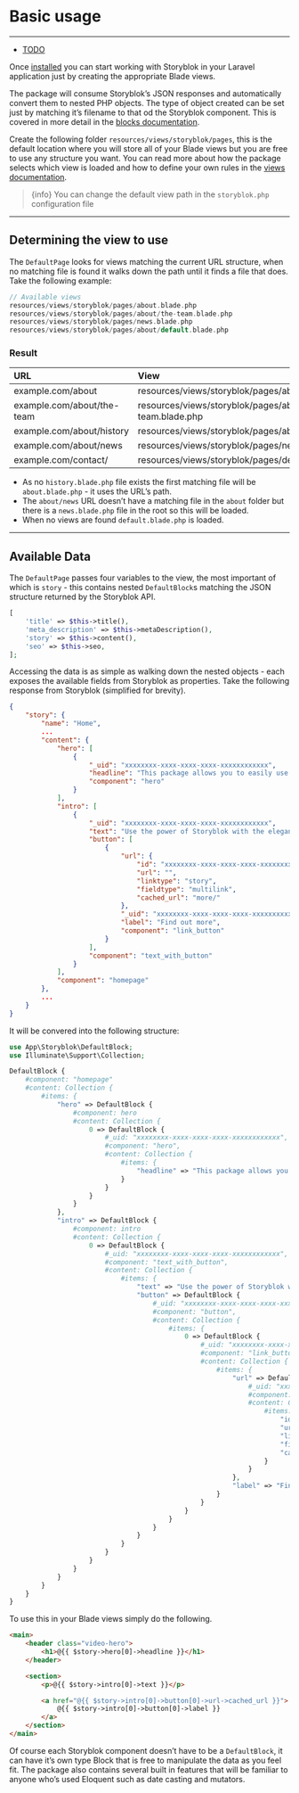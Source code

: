 # Basic usage

---

- [TODO](#todo)


Once [installed](/{{route}}/{{version}}/installation) you can start working with Storyblok in your Laravel application just by creating the appropriate Blade views.

The package will consume Storyblok’s JSON responses and automatically convert them to nested PHP objects. The type of object created can be set just by matching it’s filename to that od the Storyblok component. This is covered in more detail in the [blocks documentation](/{{route}}/{{version}}/blocks).

Create the following folder `resources/views/storyblok/pages`, this is the default location where you will store all of your Blade views but you are free to use any structure you want. You can read more about how the package selects which view is loaded and how to define your own rules in the [views documentation](/{{route}}/{{version}}/views).

> {info} You can change the default view path in the `storyblok.php` configuration file

---

## Determining the view to use

The `DefaultPage` looks for views matching the current URL structure, when no matching file is found it walks down the path until it finds a file that does. Take the following example:

```php
// Available views
resources/views/storyblok/pages/about.blade.php
resources/views/storyblok/pages/about/the-team.blade.php
resources/views/storyblok/pages/news.blade.php
resources/views/storyblok/pages/about/default.blade.php

```

### Result

| URL    | View |
|   :-   |  :-  |
| example.com/about          | resources/views/storyblok/pages/about.blade.php          |
| example.com/about/the-team | resources/views/storyblok/pages/about/the-team.blade.php |
| example.com/about/history  | resources/views/storyblok/pages/about.blade.php          |
| example.com/about/news     | resources/views/storyblok/pages/news.blade.php          |
| example.com/contact/       | resources/views/storyblok/pages/default.blade.php        |

- As no `history.blade.php` file exists the first matching file will be `about.blade.php` - it uses the URL’s path.
- The `about/news` URL doesn’t have a matching file in the `about` folder but there is a `news.blade.php` file in the root so this will be loaded.
- When no views are found `default.blade.php` is loaded.

---

## Available Data

The `DefaultPage` passes four variables to the view, the most important of which is `story` - this contains nested `DefaultBlock`s matching the JSON structure returned by the Storyblok API.

```php
[
	'title' => $this->title(),
	'meta_description' => $this->metaDescription(),
	'story' => $this->content(),
	'seo' => $this->seo,
];
```

Accessing the data is as simple as walking down the nested objects - each exposes the available fields from Storyblok as properties. Take the following response from Storyblok (simplified for brevity).

```json
{
	"story": {
		"name": "Home",
		...
		"content": {
			"hero": [
				{
					"_uid": "xxxxxxxx-xxxx-xxxx-xxxx-xxxxxxxxxxxx",
					"headline": "This package allows you to easily use Storyblok with Laravel.",
					"component": "hero"
				}
			],
			"intro": [
				{
					"_uid": "xxxxxxxx-xxxx-xxxx-xxxx-xxxxxxxxxxxx",
					"text": "Use the power of Storyblok with the elegance of Laravel.",
					"button": [
						{
							"url": {
								"id": "xxxxxxxx-xxxx-xxxx-xxxx-xxxxxxxxxxxx",
								"url": "",
								"linktype": "story",
								"fieldtype": "multilink",
								"cached_url": "more/"
							},
							"_uid": "xxxxxxxx-xxxx-xxxx-xxxx-xxxxxxxxxxxx",
							"label": "Find out more",
							"component": "link_button"
						}
					],
					"component": "text_with_button"
				}
			],
			"component": "homepage"
		},
		...
	}
}
```

It will be convered into the following structure:

```php
use App\Storyblok\DefaultBlock;
use Illuminate\Support\Collection;

DefaultBlock {
    #component: "homepage"
    #content: Collection {
        #items: {
            "hero" => DefaultBlock {
                #component: hero
                #content: Collection {
                    0 => DefaultBlock {
                        #_uid: "xxxxxxxx-xxxx-xxxx-xxxx-xxxxxxxxxxxx",
                        #component: "hero",
                        #content: Collection {
                            #items: {
                                "headline" => "This package allows you to easily use Storyblok with Laravel."
                            }
                        }
                    }
                }
            },
            "intro" => DefaultBlock {
                #component: intro
                #content: Collection {
                    0 => DefaultBlock {
                        #_uid: "xxxxxxxx-xxxx-xxxx-xxxx-xxxxxxxxxxxx",
                        #component: "text_with_button",
                        #content: Collection {
                            #items: {
                                "text" => "Use the power of Storyblok with the elegance of Laravel.",
                                "button" => DefaultBlock {
                                    #_uid: "xxxxxxxx-xxxx-xxxx-xxxx-xxxxxxxxxxxx",
                                    #component: "button",
                                    #content: Collection {
                                        #items: {
                                            0 => DefaultBlock {
                                                #_uid: "xxxxxxxx-xxxx-xxxx-xxxx-xxxxxxxxxxxx",
                                                #component: "link_button",
                                                #content: Collection {
                                                    #items: {
                                                        "url" => DefaultBlock {
                                                            #_uid: "xxxxxxxx-xxxx-xxxx-xxxx-xxxxxxxxxxxx",
                                                            #component: "url",
                                                            #content: Collection {
                                                                #items: {
                                                                    "id" => "2f05310d-c69b-4cf9-b7cc-732649b90fae",
                                                                    "url" => false,
                                                                    "linktype" => "story",
                                                                    "fieldtype" => "multilink",
                                                                    "cached_url" => "services/"
                                                                }
                                                            }
                                                        },
                                                        "label" => "Find out more"
                                                    }
                                                }
                                            }
                                        }
                                    }
                                }
                            }
                        }
                    }
                }
            }
        }
    }
}
```

To use this in your Blade views simply do the following.

```html
<main>
    <header class="video-hero">
        <h1>@{{ $story->hero[0]->headline }}</h1>
    </header>

    <section>
        <p>@{{ $story->intro[0]->text }}</p>

        <a href="@{{ $story->intro[0]->button[0]->url->cached_url }}">
        	@{{ $story->intro[0]->button[0]->label }}
        </a>
    </section>
</main>

```

Of course each Storyblok component doesn’t have to be a `DefaultBlock`, it can have it’s own type Block that is free to manipulate the data as you feel fit. The package also contains several built in features that will be familiar to anyone who’s used Eloquent such as date casting and mutators.
